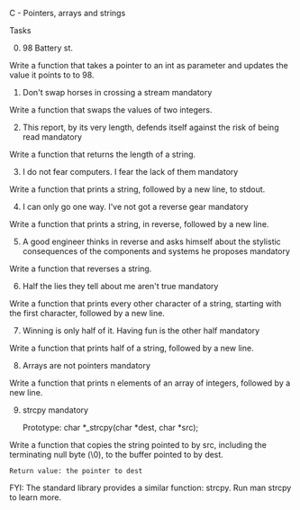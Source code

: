 C - Pointers, arrays and strings

Tasks


0. 98 Battery st.

Write a function that takes a pointer to an int as parameter and updates the value it points to to 98.


1. Don't swap horses in crossing a stream
mandatory

Write a function that swaps the values of two integers.


2. This report, by its very length, defends itself against the risk of being read
mandatory

Write a function that returns the length of a string.


3. I do not fear computers. I fear the lack of them
mandatory

Write a function that prints a string, followed by a new line, to stdout.


4. I can only go one way. I've not got a reverse gear
mandatory

Write a function that prints a string, in reverse, followed by a new line.


5. A good engineer thinks in reverse and asks himself about the stylistic consequences of the components and systems he proposes
mandatory

Write a function that reverses a string. 


6. Half the lies they tell about me aren't true
mandatory

Write a function that prints every other character of a string, starting with the first character, followed by a new line.


7. Winning is only half of it. Having fun is the other half
mandatory

Write a function that prints half of a string, followed by a new line.


8. Arrays are not pointers
mandatory

Write a function that prints n elements of an array of integers, followed by a new line.


9. strcpy
mandatory

    Prototype: char *_strcpy(char *dest, char *src);

Write a function that copies the string pointed to by src, including the terminating null byte (\0), to the buffer pointed to by dest.

    Return value: the pointer to dest

FYI: The standard library provides a similar function: strcpy. Run man strcpy to learn more.


